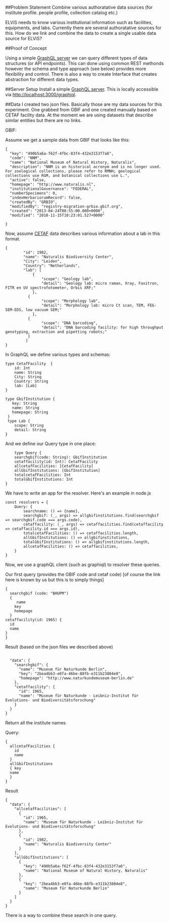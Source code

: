 ##Problem Statement
Combine various authoratative data sources (for institute profile. people profile, collection catalog etc.)

ELViS needs to know various institutional information such as facilities, equipments, and labs. Currently there are several authoratative sources for this. How do we link and combine the data to create a single usable data source for ELViS? 

##Proof of Concept 

Using a simple [GraphQL server](https://github.com/guilouro/simple-graphql-server) we can query different types of data structures (or API endpoints). This can done using common REST methonds however the schema and type approach (see below) provides more flexibility and control. There is also a way to create Interface that creates abstraction for different data types. 

##Server Setup 
Install a simple [GraphQL server](https://github.com/guilouro/simple-graphql-server). This is locally accessible via [http://localhost:3000/graphiql](http://localhost:3000/graphiql). 

##Data
I created two json files. Basically those are my data sources for this experiment. 
One grabbed from GBIF and one created manually based on CETAF facility data. At the moment we are using datasets that describe similar entities but there are no links. 

GBIF: 

Assume we get a sample data from GBIF that looks like this: 

```
{
  "key": "490b5a6a-f62f-4fbc-83f4-432e3153f7a6",
  "code": "NNM",
  "name": "National Museum of Natural History, Naturalis",
  "description": "NNM is an historical acronym and is no longer used. For zoological collections, please refer to RMNH; geological collections use RGM, and botanical collections use L.",
  "active": false,
  "homepage": "http://www.naturalis.nl",
  "institutionalGovernance": "FEDERAL",
  "numberSpecimens": 0,
  "indexHerbariorumRecord": false,
  "createdBy": "GRBIO",
  "modifiedBy": "registry-migration-grbio.gbif.org",
  "created": "2013-04-24T08:55:00.000+0000",
  "modified": "2018-11-15T10:23:01.527+0000"
    
}

```

Now, assume [CETAF](https://cetaf.org/research_passport?q=node/1982) data describes various information about a lab in this format. 

```
{
        "id": 1982,
        "name": "Naturalis Biodiversity Center",
        "City": "Leiden", 
        "Country": "Netherlands",
        "lab": [
            {
                "scope": "Geology lab", 
                "detail": "Geology lab: micro raman, Xray, Faxitron, FITR en UV spectrofotometer, Orbis XRF;"
            },
          {
                "scope": "Morphology lab",
                "detail": "Morphology lab: micro Ct scan, TEM, FEG-SEM-EDS, low vacuum SEM;"
            }, 
          { 
                "scope": "DNA barcoding",
                "detail": "DNA barcoding facility: for high throughput genotyping, extraction and pipetting robots;"
          }
         ]
}
```

In GraphQL we define various types and schemas: 

```
type CetafFacility  {
    id: Int
    name: String
    City: String
    Country: String
    lab: [Lab]
}

type GbifInstitution { 
   key: String 
   name: String 
   homepage: String
 }
 type Lab {
    scope: String
    detail: String
}
```
And we define our Query type in one place: 

```
	type Query {
    searchgbif(code: String): GbifInstitution
    cetaffacility(id: Int): CetafFacility
    allcetafFacilities: [CetafFacility]
    allGbifInstitutions: [GbifInstitution]
    totalcetafFacilities: Int
    totalGbifInstitutions: Int
}
```

We have to write an app for the resolver. Here's an example in node.js 

```
const resolvers = {
    Query: {
        searchname: () => {name}, 
        searchgbif: (_, args) => allgbifinstitutions.find(searchgbif => searchgbif.code === args.code),
        cetaffacility: (_, args) => cetaffacilities.find(cetaffacility => cetaffacility.id === args.id),
        totalcetafFacilities: () => cetaffacilities.length, 
        allGbifInstitutions: () => allgbifinstitutions,
        totalGbifInstitutions: () => allgbifinstitutions.length,
        allcetafFacilities: () => cetaffacilities,
    }
}
```

Now, we use a graphQL client (such as graphiql) to resolver these queries. 

Our first query (provides the GBIF code and cetaf code) [of course the link here is known by us but this is to simply things]


```
{
  searchgbif (code: "BHUPM")
  {
     name
    key
    homepage
  }
cetaffacility(id: 1965) {
  id
  name
}
}
```

Result (based on the json files we described above) 

```

  "data": {
    "searchgbif": {
      "name": "Museum für Naturkunde Berlin",
      "key": "2bea4bb3-e0fa-46be-88fb-e311b23804e8",
      "homepage": "http://www.naturkundemuseum-berlin.de"
    },
    "cetaffacility": {
      "id": 1965,
      "name": "Museum für Naturkunde - Leibniz-Institut für Evolutions- und Biodiversitätsforschung"
    }
  }
}
```

Return all the institute names 

Query: 

```
{
  allcetafFacilities {
    id
    name
  }
  allGbifInstitutions
  { key 
  name 
  }
}

```
Result 

```
{
  "data": {
    "allcetafFacilities": [
      {
        "id": 1965,
        "name": "Museum für Naturkunde - Leibniz-Institut für Evolutions- und Biodiversitätsforschung"
      },
      {
        "id": 1982,
        "name": "Naturalis Biodiversity Center"
      }
    ],
    "allGbifInstitutions": [
      {
        "key": "490b5a6a-f62f-4fbc-83f4-432e3153f7a6",
        "name": "National Museum of Natural History, Naturalis"
      },
      {
        "key": "2bea4bb3-e0fa-46be-88fb-e311b23804e8",
        "name": "Museum für Naturkunde Berlin"
      }
    ]
  }
}
```

There is a way to combine these search in one query. 

 

